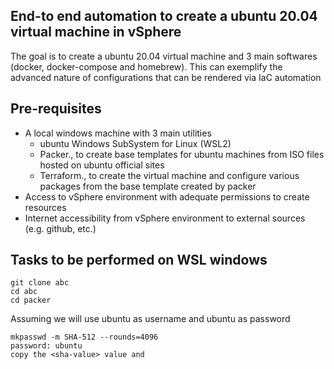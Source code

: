 End-to end automation to create a ubuntu 20.04 virtual machine in vSphere
-------------------------------------------------------------------------
The goal is to create a ubuntu 20.04 virtual machine and 3 main softwares (docker, docker-compose and homebrew). This can exemplify the advanced nature of configurations that can be rendered via IaC automation

Pre-requisites
--------------
* A local windows machine with 3 main utilities
  * ubuntu Windows SubSystem for Linux (WSL2)
  * Packer., to create base templates for ubuntu machines from ISO files hosted on ubuntu official sites
  * Terraform., to create the virtual machine and configure various packages from the base template created by packer
* Access to vSphere environment with adequate permissions to create resources
* Internet accessibility from vSphere environment to external sources (e.g. github, etc.)

Tasks to be performed on WSL windows
------------------------------------
```
git clone abc
cd abc
cd packer
```
Assuming we will use ubuntu as username and ubuntu as password
```
mkpasswd -m SHA-512 --rounds=4096
password: ubuntu
copy the <sha-value> value and 
```



